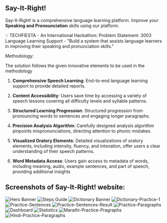 ## Say-It-Right!
Say-It-Right! is a comprehensive language learning platform. Improve your **Speaking and Pronounciation** skills using our platform.

💡 TECHFIESTA - An International Hackathon: Problem Statement: 3003 Language Learning Support - "Build a system that assists language learners in improving their speaking and pronunciation skills."

Methodology:

The solution follows the given innovative elements to be used in the methodology

1. **Comprehensive Speech Learning**: End-to-end language learning support to provide detailed reports.

3. **Content Accessibility**: Users save time by accessing a variety of speech lessons covering all difficulty levels and syllable patterns.

4. **Structured Learning Progression**: Structured progression from pronouncing words to sentences and engaging longer paragraphs.

5. **Precision Analysis Algorithm**: Carefully designed analysis algorithm pinpoints mispronunciations, directing attention to phonic mistakes.

6. **Visualized Oratory Elements**: Detailed visualizations of oratory elements, including intensity, fluency, and intonation, offer users a clear understanding of their speech patterns.

7. **Word Metadata Access**: Users gain access to metadata of words, including meaning, audio, example sentences, and part of speech, providing additional insights

## Screenshots of Say-It-Right! website:
![Hero Banner](https://github.com/gautamkhaire/Say-It-Right/assets/85440675/486452b2-e5ac-4b2a-950d-d62915c06826)
![Steps Guide](https://github.com/gautamkhaire/Say-It-Right/assets/85440675/d8ae79e5-196a-4414-9ba3-24cd49109026)
![Dictionary Banner](https://github.com/gautamkhaire/Say-It-Right/assets/85440675/043f6970-6992-45c8-ada2-4b779e70b7dd)
![Dictionary-Practice-1](https://github.com/gautamkhaire/Say-It-Right/assets/85440675/58784bb7-5a09-4362-b69f-73919ddb5d62)
![Practice-Sentences](https://github.com/gautamkhaire/Say-It-Right/assets/85440675/33eec5a1-41cd-4d55-a3eb-62ceade911ef)
![Practice-Sentences-Result](https://github.com/gautamkhaire/Say-It-Right/assets/85440675/51c7dc7d-27c3-49c9-bc19-5e1bf068ad85)
![Practice-Paragraphs](https://github.com/gautamkhaire/Say-It-Right/assets/85440675/f12e66d0-4fdd-42cf-b1ba-d5c3b6cf987b)
![Dashboard](https://github.com/gautamkhaire/Say-It-Right/assets/85440675/8f538ca5-f459-4ec1-aafd-b395959e9ea8)
![Statistics](https://github.com/gautamkhaire/Say-It-Right/assets/85440675/9bb542d5-1fb5-4061-9eaa-347a7f7650a2)
![Marathi-Practice-Pragraphs](https://github.com/gautamkhaire/Say-It-Right/assets/85440675/753b6d05-f7e8-480a-a04a-dabe97335732)
![Hindi-Practice-Paragraphs](https://github.com/gautamkhaire/Say-It-Right/assets/85440675/4d005d22-307e-4acd-9fd8-93c8e05daec2)

